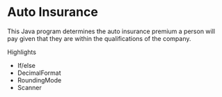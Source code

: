 # Auto Insurance

This Java program determines the auto insurance premium a person will pay
given that they are within the qualifications of the company.

Highlights
- If/else
- DecimalFormat
- RoundingMode
- Scanner 